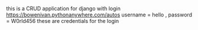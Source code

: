 this is a CRUD application for django with login 
https://bowenivan.pythonanywhere.com/autos
username = hello ,
password = W0rld456
these are credentials for the login
